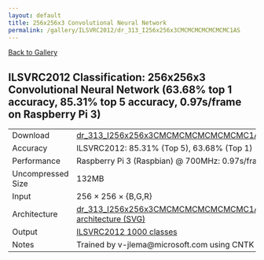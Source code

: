 ```yaml
---
layout: default
title: 256x256x3 Convolutional Neural Network
permalink: /gallery/ILSVRC2012/dr_313_I256x256x3CMCMCMCMCMCMCMC1AS
---
```


[Back to Gallery](/ELL/gallery)

## ILSVRC2012 Classification: 256x256x3 Convolutional Neural Network (63.68% top 1 accuracy, 85.31% top 5 accuracy, 0.97s/frame on Raspberry Pi 3)

<table class="table table-striped table-bordered">
    <tr>
        <td> Download </td>
        <td colspan="3"> <a href="https://github.com/Microsoft/ELL-models/raw/master/models/ILSVRC2012/dr_313_I256x256x3CMCMCMCMCMCMCMC1AS/dr_313_I256x256x3CMCMCMCMCMCMCMC1AS.ell.zip">dr_313_I256x256x3CMCMCMCMCMCMCMC1AS.ell.zip</a></td>
    </tr>
    <tr>
        <td> Accuracy </td>
        <td colspan="3"> ILSVRC2012: 85.31% (Top 5), 63.68% (Top 1) </td>
    </tr>
    <tr>
        <td> Performance </td>
        <td colspan="3"> Raspberry Pi 3 (Raspbian) @ 700MHz: 0.97s/frame </td>
    </tr>
    <tr>
        <td> Uncompressed Size </td>
        <td colspan="3"> 132MB </td>
    </tr>
    <tr>
        <td> Input </td>
        <td colspan="3"> 256 &times; 256 &times; {B,G,R} </td>
    </tr>
    <tr>
        <td> Architecture </td>
        <td>
            <a href="https://github.com/Microsoft/ELL-models/raw/master/models/ILSVRC2012/dr_313_I256x256x3CMCMCMCMCMCMCMC1AS/dr_313_I256x256x3CMCMCMCMCMCMCMC1AS.cntk.svg?sanitize=true" target="_blank">dr_313_I256x256x3CMCMCMCMCMCMCMC1AS architecture (SVG)</a>
        </td>
    </tr>
    <tr>
        <td> Output </td>
        <td colspan="3"> <a href="https://github.com/Microsoft/ELL-models/raw/master/models/ILSVRC2012/categories.txt">ILSVRC2012 1000 classes</a> </td>
    </tr>
    <tr>
        <td> Notes </td>
        <td colspan="3"> Trained by v-jlema@microsoft.com using CNTK 2.3.1 </td>
    </tr>
</table>

